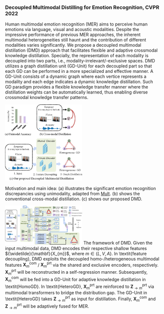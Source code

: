 ### Decoupled Multimodal Distilling for Emotion Recognition, CVPR 2022 

Human multimodal emotion recognition (MER) aims to perceive human emotions via language, visual and acoustic modalities. Despite the impressive performance of previous MER approaches, the inherent multimodal heterogeneities still haunt and the contribution of different modalities varies significantly. We propose a decoupled multimodal distillation (DMD) approach that facilitates flexible and adaptive crossmodal knowledge distillation. Specially, the representation of each modality is decoupled into two parts, i.e., modality-irrelevant/-exclusive spaces. DMD utilizes a graph distillation unit (GD-Unit) for each decoupled part so that each GD can be performed in a more specialized and effective manner. A GD-Unit consists of a dynamic graph where each vertice represents a modality and each edge indicates a dynamic knowledge distillation. Such GD paradigm provides a flexible knowledge transfer manner where the distillation weights can be automatically learned, thus enabling diverse crossmodal knowledge transfer patterns.

<img src="figure_1.png" width="50%"></img>

Motivation and main idea: (a) illustrates the significant emotion recognition discrepancies using unimodality, adapted from [Mult]([https://github.com/NVlabs/ffhq-dataset](https://github.com/yaohungt/Multimodal-Transformer)). (b) shows the conventional cross-modal distillation. (c) shows our proposed DMD.

<img src="figure2.png" width="50%"></img>
The framework of DMD. Given the input multimodal data, DMD encodes their respective shallow features ${\widetilde}{\mathbf}{X_{m}}$, where $m \in \{L, V, A\}$. In \textit{feature decoupling}, DMD exploits the decoupled homo-/heterogeneous multimodal features  $\mathbf{X}^{\text{com}}_{m}$ / $\mathbf{X}^{\text{prt}}_{m}$ via the shared and exclusive encoders, respectively. $\mathbf{X}^{\text{prt}}_{m}$ will be reconstructed in a self-regression manner. Subsequently, $\mathbf{X}^{\text{com}}_{m}$ will be fed into a GD-Unit for adaptive knowledge distillation in \textit{HomoGD}. In \textit{HeteroGD}, $\mathbf{X}^{\text{prt}}_{m}$ are reinforced to $\mathbf{Z}^{\text{prt}}_{\to m}$ via multimodal transformers to bridge the distribution gap. The GD-Unit in \textit{HeteroGD} takes $\mathbf{Z}^{\text{prt}}_{\to m}$ as input for distillation. Finally, $\mathbf{X}^{\text{com}}_{m}$ and $\mathbf{Z}^{\text{prt}}_{\to m}$ will be adaptively fused for MER. 
